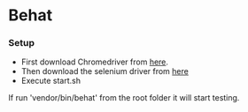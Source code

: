 # Behat #

### Setup ###

* First download Chromedriver from [here](https://sites.google.com/a/chromium.org/chromedriver/).
* Then download the selenium driver from [here](http://www.seleniumhq.org/download/)
* Execute start.sh 

If run 'vendor/bin/behat' from the root folder it will start testing.